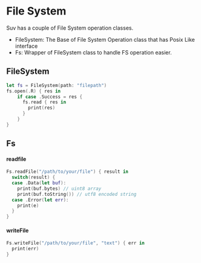 # File System

Suv has a couple of File System operation classes.
* FileSystem: The Base of File System Operation class that has Posix Like interface
* Fs: Wrapper of FileSystem class to handle FS operation easier.


## FileSystem

```swift
let fs = FileSystem(path: "filepath")
fs.open(.R) { res in
    if case .Success = res {
      fs.read { res in
        print(res)
      }
    }
}
```

## Fs

#### readfile
```swift
Fs.readFile("/path/to/your/file") { result in
  switch(result) {
  case .Data(let buf):
    print(buf.bytes) // uint8 array
    print(buf.toString()) // utf8 encoded string
  case .Error(let err):
    print(e)
  }
}
```

#### writeFile
```swift
Fs.writeFile("/path/to/your/file", "text") { err in
  print(err)
}
```
